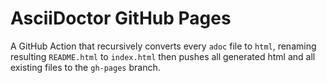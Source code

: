 # AsciiDoctor GitHub Pages

A GitHub Action that recursively converts every `adoc` file to `html`, renaming resulting `README.html` to `index.html` then pushes all generated html and all existing files to the `gh-pages` branch.
